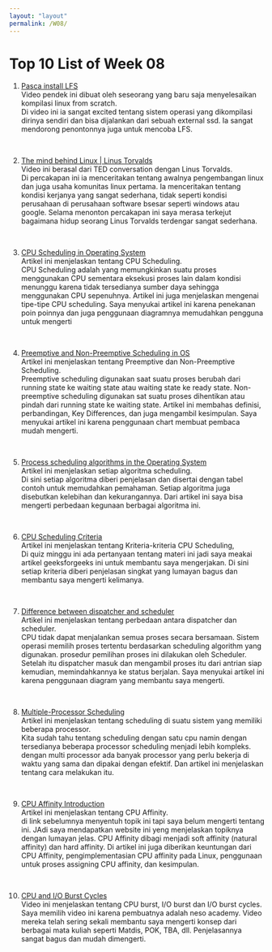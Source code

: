 ```yaml
---
layout: "layout"
permalink: /W08/
---
```


# Top 10 List of Week 08

1. [Pasca install LFS](https://www.youtube.com/watch?v=B4cBGNtNzDw)<br>
Video pendek ini dibuat oleh seseorang yang baru saja menyelesaikan kompilasi linux from scratch.<br>
 Di video ini ia sangat excited  tentang sistem operasi yang dikompilasi dirinya sendiri dan bisa dijalankan dari sebuah external ssd. Ia sangat mendorong penontonnya juga untuk mencoba LFS. 
<br>

2. [The mind behind Linux | Linus Torvalds](https://www.youtube.com/watch?v=o8NPllzkFhE)<br>
Video ini berasal dari TED conversation dengan Linus Torvalds.<br>
 Di percakapan ini ia menceritakan tentang awalnya pengembangan linux dan juga usaha komunitas linux pertama. Ia menceritakan tentang kondisi kerjanya yang sangat sederhana, tidak seperti kondisi perusahaan di perusahaan software bsesar seperti windows atau google. Selama menonton percakapan ini saya merasa terkejut bagaimana hidup seorang Linus Torvalds terdengar sangat sederhana.
<br>

3. [CPU Scheduling in Operating System](https://www.studytonight.com/operating-system/cpu-scheduling#)<br>
Artikel ini menjelaskan tentang CPU Scheduling.<br>
CPU Scheduling adalah yang memungkinkan suatu proses menggunakan CPU sementara eksekusi proses lain dalam kondisi menunggu karena tidak tersedianya sumber daya sehingga menggunakan CPU sepenuhnya. Artikel ini juga menjelaskan mengenai tipe-tipe CPU scheduling. Saya menyukai artikel ini karena penekanan poin poinnya dan juga penggunaan diagramnya memudahkan pengguna untuk mengerti
<br>

4. [Preemptive and Non-Preemptive Scheduling in OS](https://techdifferences.com/difference-between-preemptive-and-non-preemptive-scheduling-in-os.html)<br>
Artikel ini menjelaskan tentang Preemptive dan Non-Preemptive Scheduling.<br>
Preemptive scheduling digunakan saat suatu proses berubah dari running state ke waiting state atau waiting state ke ready state. Non-preemptive scheduling digunakan sat suatu proses dihentikan atau pindah dari running state ke waiting state. Artikel ini membahas definisi, perbandingan, Key Differences, dan juga mengambil kesimpulan. Saya menyukai artikel ini karena penggunaan chart membuat pembaca mudah mengerti.
<br>

5. [Process scheduling algorithms in the Operating System](https://afteracademy.com/blog/process-scheduling-algorithms-in-the-operating-system)<br>
Artikel ini menjelaskan setiap algoritma scheduling.<br>
Di sini setiap algoritma diberi penjelasan dan disertai dengan tabel contoh untuk memudahkan pemahaman. Setiap algoritma juga disebutkan kelebihan dan kekurangannya. Dari artikel ini saya bisa mengerti perbedaan kegunaan berbagai algoritma ini.
<br>

6. [CPU Scheduling Criteria](https://www.geeksforgeeks.org/cpu-scheduling-criteria/)<br>
Artikel ini menjelaskan tentang  Kriteria-kriteria CPU Scheduling,<br>
Di quiz minggu ini ada pertanyaan tentang materi ini jadi saya meakai artikel geeksforgeeks ini untuk membantu saya mengerjakan. Di sini setiap kriteria diberi penjelasan singkat yang lumayan bagus dan membantu saya mengerti kelimanya.
<br>

7. [Difference between dispatcher and scheduler](https://www.geeksforgeeks.org/difference-between-dispatcher-and-scheduler/)<br>
Artikel ini menjelaskan tentang perbedaan antara dispatcher dan scheduler.<br>
CPU tidak dapat menjalankan semua proses secara bersamaan. Sistem operasi memilih proses tertentu berdasarkan scheduling algorithm yang digunakan. prosedur pemilihan proses ini dilakukan oleh Scheduler. Setelah itu dispatcher masuk dan mengambil proses itu dari antrian siap kemudian, memindahkannya ke status berjalan. Saya menyukai artikel ini karena penggunaan diagram yang membantu saya mengerti.
<br>

8. [Multiple-Processor Scheduling](https://operatingsystempoly.blogspot.com/p/multiple-processor-scheduling.html)<br>
Artikel ini menjelaskan tentang scheduling di suatu sistem yang memiliki beberapa processor.<br>
Kita sudah tahu tentang scheduling dengan satu cpu namin dengan tersedianya beberapa processor scheduling menjadi lebih kompleks. dengan multi processor ada banyak processor yang perlu bekerja di waktu yang sama dan dipakai dengan efektif. Dan artikel ini menjelaskan tentang cara melakukan itu.
<br>

9. [CPU Affinity Introduction](https://www.how-hard-can-it.be/cpu-affinity-introduction/)<br>
Artikel ini menjelaskan tentang CPU Affinity.<br>
di link sebelumnya menyentuh topik ini tapi saya belum mengerti tentang ini. JAdi saya mendapatkan website ini yeng menjelaskan topiknya dengan lumayan jelas. CPU Affinity dibagi menjadi soft affinity (natural affinity) dan hard affinity. Di artikel ini juga diberikan keuntungan dari CPU Affinity, pengimplementasian CPU affinity pada Linux, penggunaan untuk proses assigning CPU affinity, dan kesimpulan.
<br>

10. [CPU and I/O Burst Cycles](https://www.youtube.com/watch?v=pVzb3TUcDLo)<br>
Video ini menjelaskan tentang  CPU burst, I/O burst dan I/O burst cycles.<br>
Saya memilih video ini karena pembuatnya adalah neso academy. Video mereka telah sering sekali membantu saya mengerti konsep dari berbagai mata kuliah seperti Matdis, POK, TBA, dll. Penjelasannya sangat bagus dan mudah dimengerti.
<br>
<br>
<br>
<br>